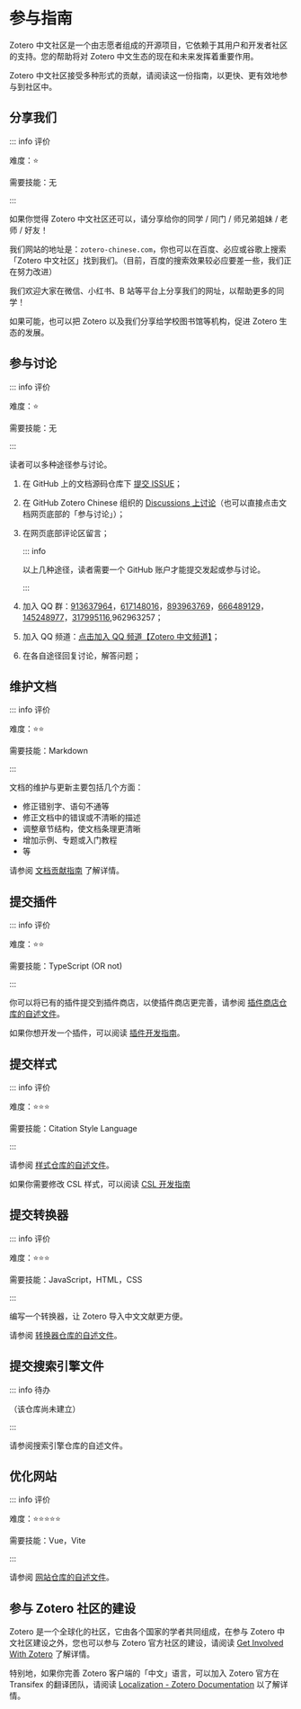 # 参与指南

Zotero 中文社区是一个由志愿者组成的开源项目，它依赖于其用户和开发者社区的支持。您的帮助将对 Zotero 中文生态的现在和未来发挥着重要作用。

Zotero 中文社区接受多种形式的贡献，请阅读这一份指南，以更快、更有效地参与到社区中。

## 分享我们

::: info 评价

难度：⭐

需要技能：无

:::

如果你觉得 Zotero 中文社区还可以，请分享给你的同学 / 同门 / 师兄弟姐妹 / 老师 / 好友！

我们网站的地址是：`zotero-chinese.com`，你也可以在百度、必应或谷歌上搜索「Zotero 中文社区」找到我们。（目前，百度的搜索效果较必应要差一些，我们正在努力改进）

我们欢迎大家在微信、小红书、B 站等平台上分享我们的网址，以帮助更多的同学！

如果可能，也可以把 Zotero 以及我们分享给学校图书馆等机构，促进 Zotero 生态的发展。

## 参与讨论

::: info 评价

难度：⭐

需要技能：无

:::

读者可以多种途径参与讨论。

1. 在 GitHub 上的文档源码仓库下 [提交 ISSUE](https://github.com/zotero-chinese/wiki/issues)；
2. 在 GitHub Zotero Chinese 组织的 [Discussions 上讨论](https://github.com/orgs/zotero-chinese/discussions)（也可以直接点击文档网页底部的「参与讨论」）；
3. 在网页底部评论区留言；

   ::: info

   以上几种途径，读者需要一个 GitHub 账户才能提交发起或参与讨论。

   :::

4. 加入 QQ 群：[913637964](https://qm.qq.com/q/joBSs1HIFa)，[617148016](https://qm.qq.com/q/a3fnR5YLGo)，[893963769](https://qm.qq.com/q/rFk6CayJRC)，[666489129](https://qm.qq.com/q/n3PZ1aRWnI)，[145248977](https://qm.qq.com/q/i7GVnNwD0k)，[317995116](https://qm.qq.com/q/V8KzSdZo42),962963257；
5. 加入 QQ 频道：[点击加入 QQ 频道【Zotero 中文频道】](https://pd.qq.com/s/88fhhl9bv)；
6. 在各自途径回复讨论，解答问题；

## 维护文档

::: info 评价

难度：⭐⭐

需要技能：Markdown

:::

文档的维护与更新主要包括几个方面：

- 修正错别字、语句不通等
- 修正文档中的错误或不清晰的描述
- 调整章节结构，使文档条理更清晰
- 增加示例、专题或入门教程
- 等

请参阅 [文档贡献指南](./wiki.md) 了解详情。

## 提交插件

::: info 评价

难度：⭐⭐

需要技能：TypeScript (OR not)

:::

你可以将已有的插件提交到插件商店，以使插件商店更完善，请参阅 [插件商店仓库的自述文件](https://github.com/zotero-chinese/zotero-plugins#readme)。

如果你想开发一个插件，可以阅读 [插件开发指南](../plugin-dev-guide/index.md)。

## 提交样式

::: info 评价

难度：⭐⭐⭐

需要技能：Citation Style Language

:::

请参阅 [样式仓库的自述文件](https://github.com/zotero-chinese/styles)。

如果你需要修改 CSL 样式，可以阅读 [CSL 开发指南](../csl-dev-guide/index.md)

## 提交转换器

::: info 评价

难度：⭐⭐⭐

需要技能：JavaScript，HTML，CSS

:::

编写一个转换器，让 Zotero 导入中文文献更方便。

请参阅 [转换器仓库的自述文件](https://github.com/l0o0/translators_CN#readme)。

## 提交搜索引擎文件

::: info 待办

（该仓库尚未建立）

:::

请参阅搜索引擎仓库的自述文件。

## 优化网站

::: info 评价

难度：⭐⭐⭐⭐⭐

需要技能：Vue，Vite

:::

请参阅 [网站仓库的自述文件](https://github.com/zotero-chinese/website#readme)。

## 参与 Zotero 社区的建设

Zotero 是一个全球化的社区，它由各个国家的学者共同组成，在参与 Zotero 中文社区建设之外，您也可以参与 Zotero 官方社区的建设，请阅读 [Get Involved With Zotero](https://www.zotero.org/getinvolved/) 了解详情。

特别地，如果你完善 Zotero 客户端的「中文」语言，可以加入 Zotero 官方在 Transifex 的翻译团队，请阅读 [Localization - Zotero Documentation](https://www.zotero.org/support/dev/localization) 以了解详情。
